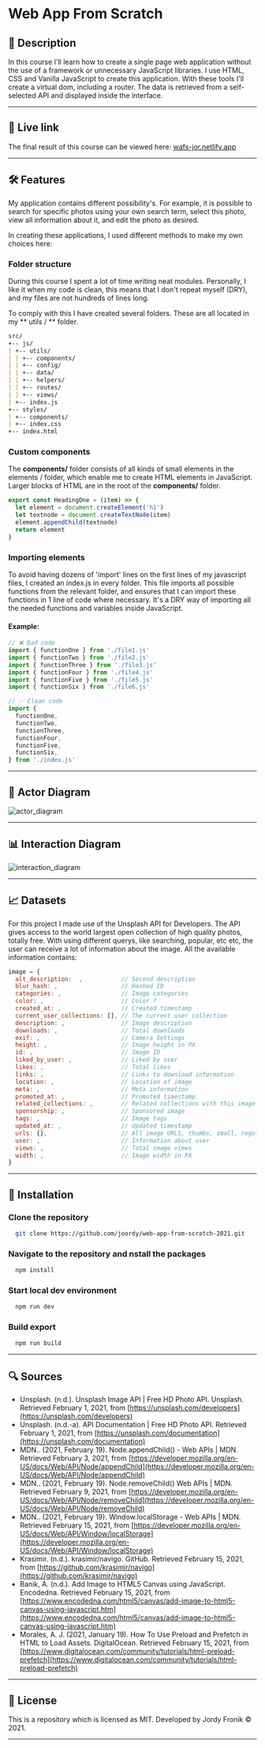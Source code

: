 # Web App From Scratch

## 🔦 **Description**

In this course I'll learn how to create a single page web application without the use of a framework or unnecessary JavaScript libraries. I use HTML, CSS and Vanilla JavaScript to create this application. With these tools I'll create a virtual dom, including a router. The data is retrieved from a self-selected API and displayed inside the interface.

---

## 🚀 **Live link**

The final result of this course can be viewed here: [wafs-jor.netlify.app](https://wafs-jor.netlify.app/)

---

## 🛠 **Features**

My application contains different possibility's. For example, it is possible to search for specific photos using your own search term, select this photo, view all information about it, and edit the photo as desired.

In creating these applications, I used different methods to make my own choices here:

### **Folder structure**

During this course I spent a lot of time writing neat modules. Personally, I like it when my code is clean, this means that I don't repeat myself (DRY), and my files are not hundreds of lines long.

To comply with this I have created several folders. These are all located in my ** utils / ** folder.

```md
src/
+-- js/
| +-- utils/
| | +-- components/
| | +-- config/
| | +-- data/
| | +-- helpers/
| | +-- routes/
| | +-- views/
| +-- index.js
+-- styles/
| +-- components/
| +-- index.css
+-- index.html
```

<!-- #### **Components**

The **components/** folder consists of all kinds of small elements in the elements / folder, which enable me to create HTML elements in JavaScript. Larger blocks of HTML are in the root of the **components/** folder.

#### **Config**

lorem ipsum

#### **Data**

lorem ipsum

#### **Helpers**

lorem ipsum

#### **Routes**

lorem ipsum

#### **Views**

lorem ipsum -->

### **Custom components**

The **components/** folder consists of all kinds of small elements in the elements / folder, which enable me to create HTML elements in JavaScript. Larger blocks of HTML are in the root of the **components/** folder.

```js
export const HeadingOne = (item) => {
  let element = document.createElement('h1')
  let textnode = document.createTextNode(item)
  element.appendChild(textnode)
  return element
}
```

### **Importing elements**

To avoid having dozens of 'import' lines on the first lines of my javascript files, I created an index.js in every folder. This file imports all possible functions from the relevant folder, and ensures that I can import these functions in 1 line of code where necessary. It's a DRY way of importing all the needed functions and variables inside JavaScript.

#### **Example:**

```js
// ❌ Bad code
import { functionOne } from './file1.js'
import { functionTwo } from './file2.js'
import { functionThree } from './file3.js'
import { functionFour } from './file4.js'
import { functionFive } from './file5.js'
import { functionSix } from './file6.js'
```

```js
// ✅ Clean code
import {
  functionOne,
  functionTwo,
  functionThree,
  functionFour,
  functionFive,
  functionSix,
} from './index.js'
```

---

## 📄 **Actor Diagram**

![actor_diagram](https://user-images.githubusercontent.com/48051912/107958925-0047f400-6fa3-11eb-9809-fdd794db13c4.png)

---

## 📊 **Interaction Diagram**

![interaction_diagram](https://user-images.githubusercontent.com/48051912/107957707-4308cc80-6fa1-11eb-818e-b49f500c4af7.png)

---

## 📈 **Datasets**

For this project I made use of the Unsplash API for Developers. The API gives access to the world largest open collection of high quality photos, totally free. With using different querys, like searching, popular, etc etc, the user can receive a lot of information about the image. All the available information contains:

```js
image = {
  alt_description:  ,           // Second description
  blur_hash: ,                  // Hashed ID
  categories: ,                 // Image categories
  color: ,                      // Color ?
  created_at: ,                 // Created timestamp
  current_user_collections: [], // The current user collection
  description: ,                // Image description
  downloads: ,                  // Total downloads
  exif: ,                       // Camera Settings
  height: ,                     // Image height in PX
  id: ,                         // Image ID
  liked_by_user: ,              // Liked by user
  likes: ,                      // Total likes
  links: ,                      // Links to download information
  location: ,                   // Location of image
  meta: ,                       // Meta information
  promoted_at: ,                // Promoted timestamp
  related_collections: ,        // Related collections with this image
  sponsorship: ,                // Sponsored image
  tags: ,                       // Image tags
  updated_at: ,                 // Updated timestamp
  urls: {},                     // All image URLS, thumbs, small, regular, full, raw
  user: ,                       // Information about user
  views: ,                      // Total image views
  width: ,                      // Image width in PX
}
```

---

## 🔑 **Installation**

### Clone the repository

```bash
  git clone https://github.com/joordy/web-app-from-scratch-2021.git
```

### Navigate to the repository and nstall the packages

```bash
  npm install
```

### Start local dev environment

```bash
  npm run dev
```

### Build export

```bash
  npm run build
```

---

## 🔍 **Sources**

<!-- - Source (n.d.) Writer, Source. Retrieved February 01, 2020, from weblink -->

<!-- - https://unsplash.com/developers
- https://unsplash.com/documentation
- https://github.com/krasimir/navigo
- https://developer.mozilla.org/en-US/docs/Web/API/Node/appendChild
- https://developer.mozilla.org/en-US/docs/Web/API/Node/removeChild
- https://www.digitalocean.com/community/tutorials/html-preload-prefetch
- https://developer.mozilla.org/en-US/docs/Web/API/Window/localStorage
- https://www.encodedna.com/html5/canvas/add-image-to-html5-canvas-using-javascript.htm -->

- Unsplash. (n.d.). Unsplash Image API | Free HD Photo API. Unsplash. Retrieved February 1, 2021, from [https://unsplash.com/developers](https://unsplash.com/developers)
- Unsplash. (n.d.-a). API Documentation | Free HD Photo API. Retrieved February 1, 2021, from [https://unsplash.com/documentation](https://unsplash.com/documentation)
- MDN.. (2021, February 19). Node.appendChild() - Web APIs | MDN. Retrieved February 3, 2021, from [https://developer.mozilla.org/en-US/docs/Web/API/Node/appendChild](https://developer.mozilla.org/en-US/docs/Web/API/Node/appendChild)
- MDN.. (2021, February 19). Node.removeChild() Web APIs | MDN. Retrieved February 9, 2021, from [https://developer.mozilla.org/en-US/docs/Web/API/Node/removeChild](https://developer.mozilla.org/en-US/docs/Web/API/Node/removeChild)
- MDN.. (2021, February 19). Window.localStorage - Web APIs | MDN. Retrieved February 15, 2021, from [https://developer.mozilla.org/en-US/docs/Web/API/Window/localStorage](https://developer.mozilla.org/en-US/docs/Web/API/Window/localStorage)
- Krasimir. (n.d.). krasimir/navigo. GitHub. Retrieved February 15, 2021, from [https://github.com/krasimir/navigo](https://github.com/krasimir/navigo)
- Banik, A. (n.d.). Add Image to HTML5 Canvas using JavaScript. Encodedna. Retrieved February 15, 2021, from [https://www.encodedna.com/html5/canvas/add-image-to-html5-canvas-using-javascript.htm](https://www.encodedna.com/html5/canvas/add-image-to-html5-canvas-using-javascript.htm)
- Morales, A. J. (2021, January 19). How To Use Preload and Prefetch in HTML to Load Assets. DigitalOcean. Retrieved February 15, 2021, from [https://www.digitalocean.com/community/tutorials/html-preload-prefetch](https://www.digitalocean.com/community/tutorials/html-preload-prefetch)

---

## 🔐 **License**

This is a repository which is licensed as MIT. Developed by Jordy Fronik ©️ 2021.

---

<!-- Add a link to your live demo in Github Pages 🌐-->

<!-- ☝️ replace this description with a description of your own work -->

<!-- replace the code in the /docs folder with your own, so you can showcase your work with GitHub Pages 🌍 -->

<!-- Add a nice poster image here at the end of the week, showing off your shiny frontend 📸 -->

<!-- Maybe a table of contents here? 📚 -->

<!-- How about a section that describes how to install this project? 🤓 -->

<!-- ...but how does one use this project? What are its features 🤔 -->

<!-- What external data source is featured in your project and what are its properties 🌠 -->

<!-- Maybe a checklist of done stuff and stuff still on your wishlist? ✅ -->

<!-- How about a license here? 📜 (or is it a licence?) 🤷 -->
